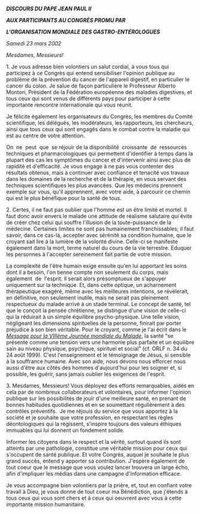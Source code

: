 ***DISCOURS DU PAPE JEAN PAUL II***

***AUX PARTICIPANTS AU CONGRÈS PROMU PAR***

***L'ORGANISATION MONDIALE DES GASTRO-ENTÉROLOGUES***

*Samedi 23 mars 2002*

*Mesdames, Messieurs!*

1. Je vous adresse bien volontiers un salut cordial, à vous tous qui participez à ce Congrès qui entend sensibiliser l'opinion publique au problème de la prévention du cancer de l'appareil digestif, en particulier le cancer du colon. Je salue de façon particulière le Professeur Alberto Montori, Président de la Fédération européenne des maladies digestives, et tous ceux qui sont venus de différents pays pour participer à cette importante rencontre internationale qui vous réunit.

Je félicite également les organisateurs du Congrès, les membres du Comité scientifique, les délégués, les modérateurs, les rapporteurs, les chercheurs, ainsi que tous ceux qui sont engagés dans le combat contre la maladie qui est au centre de votre attention.

On  ne  peut  que  se réjouir de la disponibilité  croissante  de  ressources techniques et pharmacologiques qui permettent d'identifier à temps dans la plupart des cas les symptômes du cancer et d'intervenir ainsi avec plus de rapidité et d'efficacité. Je vous engage à ne pas vous contenter des résultats obtenus, mais à continuer avec confiance et tenacité vos travaux dans les domaines de la recherche et de la thérapie, en vous servant des techniques scientifiques les plus avancées. Que les médecins prennent exemple sur vous, qu'il apprennent, avec votre aide, à parcourir ce chemin qui est le plus bénéfique pour la santé de tous.

2. Certes, il ne faut pas oublier que l'homme est un être limité et mortel. Il faut donc avoir envers le malade une attitude de réalisme salutaire qui évite de créer chez celui qui souffre l'illusion de la toute-puissance de la médecine. Certaines limites ne sont pas humainement franchissables; il faut savoir, dans ce cas-là, accepter avec sérénité sa condition humaine, que le croyant sait lire à la lumière de la volonté divine. Celle-ci se manifeste également dans la mort, terme naturel du cours de la vie terrestre. Eduquer les personnes à l'accepter sereinement fait partie de votre mission.

La complexité de l'être humain exige ensuite qu'en lui apportant les soins dont il a besoin, l'on tienne compte non seulement du corps, mais également  de  l'esprit. Il serait alors présomptueux de s'appuyer uniquement sur la technique. Et, dans cette optique, un acharnement thérapeutique exagéré, même avec les meilleures intentions, se révélerait, en définitive, non seulement inutile, mais ne serait pas pleinement respectueux du malade arrivé à un stade terminal. Le concept de santé, tel que le conçoit la pensée chrétienne, se distingue d'une vision de celle-ci qui la réduirait à un simple équilibre psycho-physique. Une telle vision, négligeant les dimensions spirituelles de la personne, finirait par porter préjudice à son bien véritable. Pour le croyant, comme je l'ai écrit dans le *[Message pour la VIIIème Journée mondiale du Malade](/content/john-paul-ii/fr/messages/sick/documents/hf_jp-ii_mes_19990806_world-day-of-the-sick-2000.html)*, la santé "se présente comme une tension vers une harmonie plus parfaite et un équilibre sain au niveau physique, psychique, spirituel et social" (cf. ORLF n. 34 du 24 août 1999). C'est l'enseignement et le témoignage de Jésus, si sensible à la souffrance humaine. Avec son aide, nous devons nous efforcer nous aussi d'être aux côtés des hommes d'aujourd'hui pour les soigner et, si possible, les guérir, sans jamais oublier les exigences de l'esprit.

3. Mesdames, Messieurs! Vous déployez des efforts remarquables, aidés en cela par de nombreux collaborateurs et volontaires, pour informer l'opinion publique sur les possibilités de jouir d'une meilleure santé, en prenant de bonnes habitudes quotidiennes et en se soumettant régulièrement à des contrôles préventifs.  Je me réjouis du service que vous apportez à la société et je souhaite que votre profession, en respectant les règles déontologiques qui la régissent, s'inspire toujours des valeurs éthiques immuables qui lui donnent un fondement solide.

Informer les citoyens dans le respect et la vérité, surtout quand ils sont atteints par une pathologie, constitue une véritable mission pour ceux qui s'occupent de santé publique. Et votre Congrès, auquel je souhaite le plus grand succès, entend y apporter sa contribution. J'espère également de tout coeur que le message que vous voulez lancer trouvera un large écho, afin d'impliquer les médias dans une campagne d'information efficace.

Je vous accompagne bien volontiers par la prière, et, tout en confiant votre travail à Dieu, je vous donne de tout coeur ma Bénédiction, que j'étends à tous ceux qui vous sont chers et à ceux qui oeuvrent avec vous à cette importante mission humanitaire.